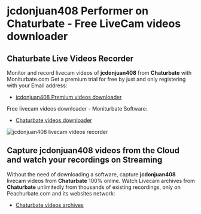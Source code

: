 # jcdonjuan408 Performer on Chaturbate - Free LiveCam videos downloader

## Chaturbate Live Videos Recorder

Monitor and record livecam videos of **jcdonjuan408** from **Chaturbate** with Moniturbate.com
Get a premium trial for free by just and only registering with your Email address:
* [jcdonjuan408 Premium videos downloader](https://moniturbate.com/request-demo-licence-key.html)

Free livecam videos downloader - Moniturbate Software:
* [Chaturbate videos downloader](https://moniturbate.com/moniturbate-download-software.html)

![jcdonjuan408 livecam videos recorder](https://peachurnet.com/templates/moniturbate-software.png)


## Capture jcdonjuan408 videos from the Cloud and watch your recordings on Streaming

Without the need of downloading a software, capture **jcdonjuan408** livecam videos from **Chaturbate** 100% online.
Watch Livecam archives from **Chaturbate** unlimitedly from thousands of existing recordings, only on Peachurbate.com and its websites network:
* [Chaturbate videos archives](https://peachurnet.com/)